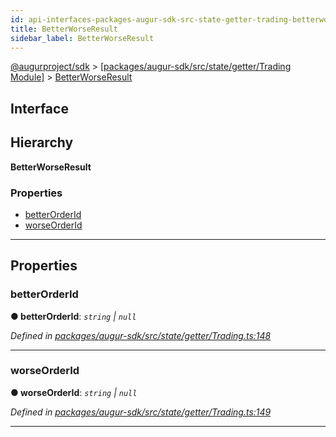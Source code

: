 ```yaml
---
id: api-interfaces-packages-augur-sdk-src-state-getter-trading-betterworseresult
title: BetterWorseResult
sidebar_label: BetterWorseResult
---
```


[@augurproject/sdk](api-readme.md) > [[packages/augur-sdk/src/state/getter/Trading Module]](api-modules-packages-augur-sdk-src-state-getter-trading-module.md) > [BetterWorseResult](api-interfaces-packages-augur-sdk-src-state-getter-trading-betterworseresult.md)

## Interface

## Hierarchy

**BetterWorseResult**

### Properties

* [betterOrderId](api-interfaces-packages-augur-sdk-src-state-getter-trading-betterworseresult.md#betterorderid)
* [worseOrderId](api-interfaces-packages-augur-sdk-src-state-getter-trading-betterworseresult.md#worseorderid)

---

## Properties

<a id="betterorderid"></a>

###  betterOrderId

**● betterOrderId**: *`string` \| `null`*

*Defined in [packages/augur-sdk/src/state/getter/Trading.ts:148](https://github.com/AugurProject/augur/blob/27cf7214d2/packages/augur-sdk/src/state/getter/Trading.ts#L148)*

___
<a id="worseorderid"></a>

###  worseOrderId

**● worseOrderId**: *`string` \| `null`*

*Defined in [packages/augur-sdk/src/state/getter/Trading.ts:149](https://github.com/AugurProject/augur/blob/27cf7214d2/packages/augur-sdk/src/state/getter/Trading.ts#L149)*

___

